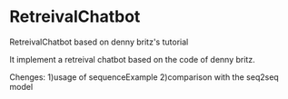 # RetreivalChatbot
RetreivalChatbot based on denny britz's tutorial

It implement a retreival chatbot based on the code of denny britz.

Chenges:
  1)usage of sequenceExample
  2)comparison with the seq2seq model
